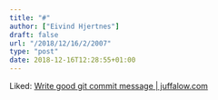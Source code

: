 ```yaml
---
title: "#"
author: ["Eivind Hjertnes"]
draft: false
url: "/2018/12/16/2/2007"
type: "post"
date: 2018-12-16T12:28:55+01:00
---
```


Liked: [Write
good git commit message | juffalow.com](https://juffalow.com/other/write-good-git-commit-message)
